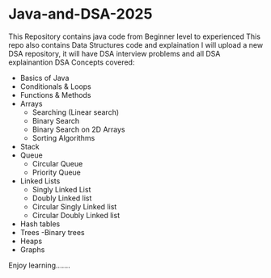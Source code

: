 # Java-and-DSA-2025
This Repository contains java code from Beginner level to experienced 
This repo also contains Data Structures code and explaination
I will upload a new DSA repository, it will have DSA interview problems and all DSA explainantion
DSA Concepts covered:
* Basics of Java
* Conditionals & Loops
* Functions & Methods
* Arrays
  - Searching (Linear search)
  - Binary Search
  - Binary Search on 2D Arrays
  - Sorting Algorithms
* Stack
* Queue
   - Circular Queue
   - Priority Queue
* Linked Lists
  - Singly Linked List
  - Doubly Linked list
  - Circular Singly Linked list
  - Circular Doubly Linked list
* Hash tables
* Trees
  -Binary trees
* Heaps
* Graphs

Enjoy learning.......
